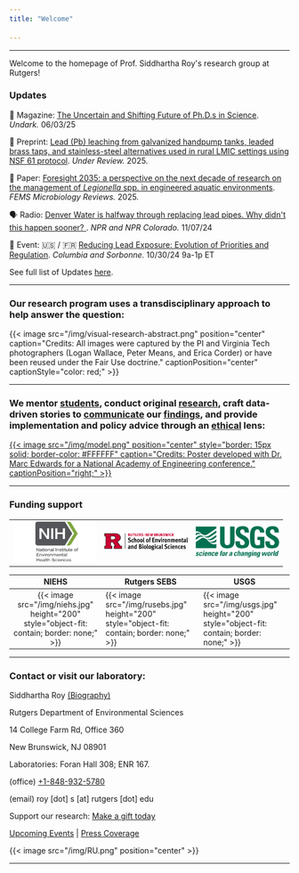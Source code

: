```yaml
---
title: "Welcome"

---
```


------

Welcome to the homepage of Prof. Siddhartha Roy's research group at Rutgers!

### Updates

📰 Magazine: [The Uncertain and Shifting Future of Ph.D.s in Science](https://undark.org/2025/06/03/phd-shifting-future/). *Undark.* 06/03/25

🔬 Preprint: [Lead (Pb) leaching from galvanized handpump tanks, leaded brass taps, and stainless-steel alternatives used in rural LMIC settings using NSF 61 protocol](https://eartharxiv.org/repository/view/9456/). *Under Review.* 2025.

📑 Paper: [Foresight 2035: a perspective on the next decade of research on the management of *Legionella* spp. in engineered aquatic environments](https://pubmed.ncbi.nlm.nih.gov/40424003/). *FEMS Microbiology Reviews.* 2025.

🗣️ Radio: [Denver Water is halfway through replacing lead pipes. Why didn't this happen sooner? ](https://www.kunc.org/news/2024-11-07/denver-water-is-halfway-through-replacing-lead-pipes-why-didnt-this-happen-sooner). *NPR and NPR Colorado.* 11/07/24

📅 Event: 🇺🇸 / 🇫🇷 [Reducing Lead Exposure: Evolution of Priorities and Regulation](https://lamont.columbia.edu/events/reducing-lead-exposure-evolution-priorities-and-regulation). *Columbia and Sorbonne.* 10/30/24 9a-1p ET

See full list of Updates [here](/news/).

------

### Our research program uses a transdisciplinary approach to help answer the question:

{{< image src="/img/visual-research-abstract.png" position="center" caption="Credits: All images were captured by the PI and Virginia Tech photographers (Logan Wallace, Peter Means, and Erica Corder) or have been reused under the Fair Use doctrine." captionPosition="center" captionStyle="color: red;" >}}

------

### We mentor [students](laboratory/), conduct original [research](/articles/), craft data-driven stories to [communicate](/communicate/) our [findings](/public/), and provide implementation and policy advice through an [ethical](/principles/) lens:

[{{< image src="/img/model.png" position="center" style="border: 15px solid; border-color: #FFFFFF" caption="Credits: Poster developed with Dr. Marc Edwards for a National Academy of Engineering conference." captionPosition="right;" >}}](https://onlineethics.org/sites/onlineethics/files/2021-09/NAE%20Edwards%20Roy%20Submission.pdf)

------

### Funding support 

<table>
  <tr>
    <td><img src="niehs.png" alt="NIEHS" width="150"/></td>
    <td><img src="rusebs.png" alt="Rutgers SEBS" width="150"/></td>
    <td><img src="usgs.png" alt="USGS" width="150"/></td>
  </tr>
</table>

| NIEHS | Rutgers SEBS | USGS | 
|:--------:|-----|-----|
| {{< image src="/img/niehs.jpg" height="200" style="object-fit: contain; border: none;" >}} | {{< image src="/img/rusebs.jpg" height="200" style="object-fit: contain; border: none;" >}} | {{< image src="/img/usgs.jpg" height="200" style="object-fit: contain; border: none;" >}} |

------

### Contact or visit our laboratory:

Siddhartha Roy [(Biography)](/bio/)

Rutgers Department of Environmental Sciences

14 College Farm Rd, Office 360

New Brunswick, NJ 08901

Laboratories: Foran Hall 308; ENR 167.

(office) [+1-848-932-5780](tel:8489325780)

(email) roy \[dot] s \[at] rutgers \[dot] edu

Support our research: [Make a gift today](mailto:roy.s@rutgers.edu?subject=Funding)

[Upcoming Events](/events/) | [Press Coverage](/press/)

{{< image src="/img/RU.png" position="center" >}}

------
